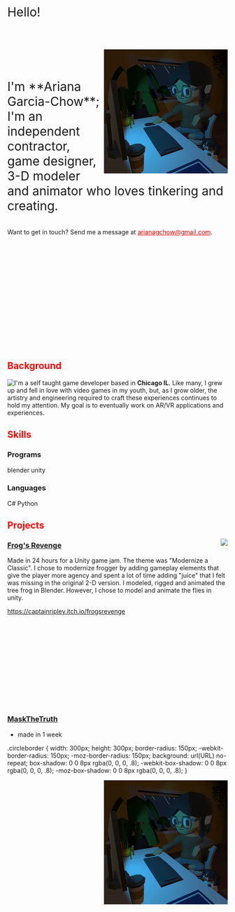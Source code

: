 <link rel="stylesheet" type="text/css" href="https://github.com/AGChow/AGChow.github.io/blob/main/Crop.css"><br/>
<br/>
<br/>
<br/>
<br/>
<br/>
<br/>
<span style="font-size:2em">Hello!</span>
<br/>
<br/>
<br/>
<br/>
<br/>

<div class="image-cropper">
<img align= "right" src="https://raw.githubusercontent.com/AGChow/AGChow.github.io/main/BlueOrange.gif" alt="avatar" class="profile-pic">
</div>

<br/>
<br/>
<br/>
<br/>
<span style="font-size:2em">I'm **Ariana Garcia-Chow**; I'm an independent contractor, game designer, 3-D modeler and animator who loves tinkering and creating.</span>
<br/>
<br/>
<br/>
Want to get in touch? Send me a  message at <span style="color:red"><u>arianagchow@gmail.com</u></span>.
<br/>
<br/>
<br/>
<br/>
<br/>
<br/>
<br/>
<br/>
<br/>
<br/>
<br/>
<br/>
<br/>
<br/>
<br/>
<br/>

## <span style="color:red">Background</span>
<img align="left" src="tbd">


I'm a self taught game developer based in **Chicago IL**. Like many, I grew up and fell in love with video games in my youth, but, as I grow older, the artistry and engineering required to craft these experiences continues to hold my attention. My goal is to eventually work on AR/VR applications and experiences. 

## <span style="color:red">Skills</span>
### Programs
blender
unity
### Languages
C#
Python

## <span style="color:red">Projects</span>

<img align="right" src="https://raw.githubusercontent.com/AGChow/AGChow.github.io/main/SquareWinResized1.gif">

### <u>Frog's Revenge</u>

Made in 24 hours for a Unity game jam. The theme was "Modernize a Classic". I chose to modernize frogger by adding gameplay elements that give the player more agency and spent a lot of time adding "juice" that I felt was missing in the original 2-D version. I modeled, rigged and animated the tree frog in Blender. However, I chose to model and animate the flies in unity.

https://captainripley.itch.io/frogsrevenge
\
\
\
\
\
\
\
\
\
\
\
\
<br/>
### <u>MaskTheTruth</u>

- made in 1 week



.circleborder {
width: 300px;
height: 300px;
border-radius: 150px;
-webkit-border-radius: 150px;
-moz-border-radius: 150px;
background: url(URL) no-repeat;
box-shadow: 0 0 8px rgba(0, 0, 0, .8);
-webkit-box-shadow: 0 0 8px rgba(0, 0, 0, .8);
-moz-box-shadow: 0 0 8px rgba(0, 0, 0, .8);
}

<img align="right" src="https://raw.githubusercontent.com/AGChow/AGChow.github.io/main/BlueOrange.gif">



